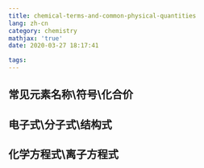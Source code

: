 ```yaml
---
title: chemical-terms-and-common-physical-quantities
lang: zh-cn
category: chemistry
mathjax: 'true'
date: 2020-03-27 18:17:41

tags:
---
```


## 常见元素名称\符号\化合价



## 电子式\分子式\结构式

## 化学方程式\离子方程式